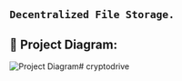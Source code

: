 ## ``` Decentralized File Storage. ```


## 🔧 Project Diagram:
![Project Diagram](https://i.gyazo.com/2738ea6743a40036756b1b5714ab9fa8.ng)# cryptodrive
